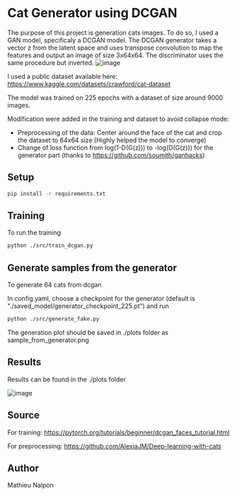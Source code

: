 # Cat Generator using DCGAN
The purpose of this project is generation cats images. To do so, I used a GAN model, specificaly a DCGAN model.
The DCGAN generator takes a vector z from the latent space and uses transpose convolution to map the features and output an image of size 3x64x64. The discriminator uses the same procedure but inverted.
![image](https://github.com/MathieuNlp/cat_gen/assets/78492189/432ddd64-f67f-426e-bee0-0184461d1866)

I used a public dataset available here: https://www.kaggle.com/datasets/crawford/cat-dataset

The model was trained on 225 epochs with a dataset of size around 9000 images. 

Modification were added in the training and dataset to avoid collapse mode:
- Preprocessing of the data: Center around the face of the cat and crop the dataset to 64x64 size (Highly helped the model to converge)
- Change of loss function from log(1-D(G(z))) to -log(D(G(z))) for the generator part (thanks to https://github.com/soumith/ganhacks)
## Setup
```sh
pip install -r requirements.txt
```
## Training
To run the training
```sh
python ./src/train_dcgan.py
```
## Generate samples from the generator
To generate 64 cats from dcgan

In config.yaml, choose a checkpoint for the generator (default is "./saved_model/generator_checkpoint_225.pt")
and run
```sh
python ./src/generate_fake.py
```
The generation plot should be saved in ./plots folder as sample_from_generator.png
## Results
Results can be found in the ./plots folder

![image](https://github.com/MathieuNlp/cat_gen/assets/78492189/2867d1b9-a1ee-47ed-9299-3f0f57b74c3b)

## Source
For training: https://pytorch.org/tutorials/beginner/dcgan_faces_tutorial.html

For preprocessing: https://github.com/AlexiaJM/Deep-learning-with-cats

## Author
Mathieu Nalpon
